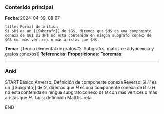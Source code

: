### Contenido principal

**Fecha:** 2024-04-09, 08:07

```ad-formal
title: Formal definition
Si $H$ es un [[Subgrafo]] de $G$, diremos que $H$ es una componente conexa de $G$ si $H$ no está contenida en ningún subgrafo conexo de $G$ con más vértices o más aristas que $H$.
```

**Tema:** [[Teoría elemental de grafos#2. Subgrafos, matriz de adyacencia y grafos conexos]]
**Referencias:**
**Proposiciones:**
**Teoremas:**

---
### Anki

START
Básico
Anverso: Definición de componente conexa
Reverso: Si $H$ es un [[Subgrafo]] de $G$, diremos que $H$ es una componente conexa de $G$ si $H$ no está contenida en ningún subgrafo conexo de $G$ con más vértices o más aristas que $H$.
Tags: definición MatDiscreta
<!--ID: 1717176517398-->
END

